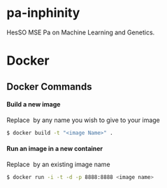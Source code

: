 # pa-inphinity
HesSO MSE Pa on Machine Learning and Genetics.

# Docker
## Docker Commands

#### Build a new image

Replace <image Name> by any name you wish to give to your image
```bash
$ docker build -t "<image Name>" .
```

#### Run an image in a new container

Replace <image name> by an existing image name
```bash
$ docker run -i -t -d -p 8888:8888 <image name>
```

